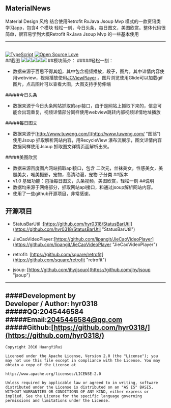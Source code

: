 ## MaterialNews 
Material Design 风格 结合使用Retrofit  RxJava  Jsoup Mvp 模式的一款资讯类 学习app，包含4 个模块 轻松一刻，今日头条，每日图文，美图欣赏。整体代码很简单，很容易学到大概Retrofit  RxJava  Jsoup Mvp 的一些基本使用

----------

<br>[![TypeScript](https://badges.frapsoft.com/typescript/version/typescript-v18.svg?v=101)](https://github.com/hyr0318/MaterialNews-Mvp)  [![Open Source Love](https://badges.frapsoft.com/os/v1/open-source.png?v=103)](https://github.com/hyr0318/MaterialNews-Mvp)  
##截图
![](https://github.com/hyr0318/MaterialNews-Mvp/blob/master/image/gif.gif)![](https://github.com/hyr0318/MaterialNews-Mvp/blob/master/image/FhgiUrqPH2o-wtdkq7ybybIqTenz.png)![](https://github.com/hyr0318/MaterialNews-Mvp/blob/master/image/Fu-RMSBK8gwPQlPEV5W6R0fdtMif.png)![](https://github.com/hyr0318/MaterialNews-Mvp/blob/master/image/llLkq3ioq-Sq2QbGSl02F0GezPye.png)![](https://github.com/hyr0318/MaterialNews-Mvp/blob/master/image/lshfORwRDboOU57DHLSVPxwsehOO.png)
##模块简介：
#####轻松一刻：
* 数据来源于百思不得其姐，其中包含视频播放，段子，图片。其中详情内容使用webview，视频播放使用[JCViewPlayer](https://github.com/lipangit/JieCaoVideoPlayer "JieCaoVideoPlayer") 。图片浏览使用Glide可以加载gif图片，点击图片可以查看大图，大图支持手势伸缩

#####今日头条
* 数据来源于今日头条网站抓取的api接口，由于是网站上抓取下来的，信息可能会出现重复，视频详情部分同样使用webview跳转内部视频详情地址播放

#####每日图文
* 数据来源于[http://www.tuweng.com/](http://www.tuweng.com/ "图翁") 使用Jsoup 抓取解析网站内容，用RecycleView 瀑布流展示，图文详情内容数据同样使用Jsoup 抓取图文详情页面解析出来。

#####美图欣赏
* 数据来源百度图片网站抓取api接口，包含 二次元，丝袜美女，性感美女，美腿美女，唯美摄影，宠物，高清动漫，宠物 子分类
##版本
* v1.0 基础功能：包括每日图文，头条视频，美图欣赏，轻松一刻
##说明
* 数据均来源于网络部分，抓取网站api接口，和通过jsoup解析网站内容。
* 使用了一些github开源项目，非常感谢。

## 开源项目
* StatusBarUtil :[https://github.com/hyr0318/StatusBarUtil](https://github.com/hyr0318/StatusBarUtil "StatusBarUtil") 

* JieCaoVideoPlayer:[https://github.com/lipangit/JieCaoVideoPlayer](https://github.com/lipangit/JieCaoVideoPlayer "JieCaoVideoPlayer")

* retrofit: [https://github.com/square/retrofit](https://github.com/square/retrofit "retrofit")
* jsoup: [https://github.com/jhy/jsoup](https://github.com/jhy/jsoup "jsoup")

----------


####Development by
<br>Developer / Author: hyr0318
#####QQ:2045446584
#####Email:2045446584@qq.com
#####Github:[https://github.com/hyr0318/](https://github.com/hyr0318/)
----------
    Copyright 2016 HuangYiRui

	Licensed under the Apache License, Version 2.0 (the "License"); you may not use this file except in compliance with the License. You may obtain a copy of the License at

	http://www.apache.org/licenses/LICENSE-2.0

	Unless required by applicable law or agreed to in writing, software distributed under the License is distributed on an "AS IS" BASIS, WITHOUT WARRANTIES OR CONDITIONS OF ANY KIND, either express or implied. See the License for the specific language governing permissions and limitations under the License.

